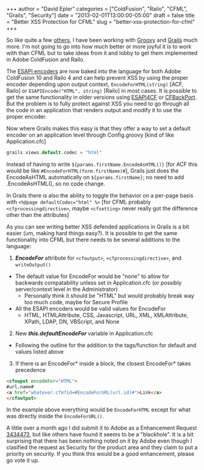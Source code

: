 +++
author = "David Epler"
categories = ["ColdFusion", "Railo", "CFML", "Grails", "Security"]
date = "2013-02-01T13:00:00-05:00"
draft = false
title = "Better XSS Protection for CFML"
slug = "better-xss-protection-for-cfml"
+++

So like quite a few [others](http://compiledammit.com/about-us/), I have been working with [Groovy](http://www.groovy-lang.org/) and [Grails](http://grails.org/) much more. I'm not going to go into how much better or more joyful it is to work with than CFML but to take ideas from it and lobby to get them implemented in Adobe ColdFusion and Railo.
  
The [ESAPI encoders](https://github.com/ESAPI/esapi-java-legacy/blob/develop/src/main/java/org/owasp/esapi/Encoder.java) are now baked into the language for both Adobe ColdFusion 10 and Railo 4 and can help prevent XSS by using the proper encoder depending upon output context, `EncodeForHTML(string)` [ACF, Railo] or `ESAPIEncode("HTML", string)` [Railo] in most cases. It is possible to get the same functionality in older versions using [ESAPI4CF](https://github.com/damonmiller/esapi4cf) or [CFBackPort](https://github.com/misterdai/cfbackport#readme). But the problem is to fully protect against XSS you need to go through all the code in an application that renders output and modify it to use the proper encoder.

<!--more-->

Now where Grails makes this easy is that they offer a way to set a default encoder on an application level through Config.groovy [kind of like Application.cfc]

```groovy
grails.views.default.codec = "html"
```

Instead of having to write `${params.firstName.EncodeAsHTML()}` [for ACF this would be like `#EncodeForHTML(form.firstName)#`], Grails just does the EncodeAsHTML automatically on `${params.firstName}`; no need to add .EncodeAsHTML(), so no code change.
  
In Grails there is also the ability to toggle the behavior on a per-page basis with `<%@page defaultCodec="html" %>` [for CFML probably `<cfprocessingdirective>`, maybe `<cfsetting>` never really got the difference other than the attributes]
  
As you can see writing better XSS defended applications in Grails is a bit easier (um, making hard things easy?). It is possible to get the same functionality into CFML but there needs to be several additions to the language:
  
1. **_EncodeFor_** attribute for `<cfoutput>`, `<cfprocessingdirective>`, and `writeOutput()`

  * The default value for EncodeFor would be "none" to allow for backwards compatability unless set in Application.cfc (or possibly server/context level in the Administrator) 
      * Personally think it should be "HTML" but would probably break way too much code, maybe for Secure Profile
  * All the ESAPI encoders would be valid values for EncodeFor 
      * HTML, HTMLAttribute, CSS, Javascript, URL, XML, XMLAttribute, XPath, LDAP, DN, VBScript, and None

2. New **_this.defaultEncodeFor_** variable in Application.cfc

  * Following the outline for the addition to the tags/function for default and values listed above

3. If there is an EncodeFor\* inside a block, the closest EncodeFor\* takes precedence

```html
<cfouput encodeFor="HTML">
#url.name#
<a href="whatever.cfm?id=#EncodeForURL(url.id)#">Link</a>
</cfoutput>
```

In the example above everything would be `EncodeForHTML` except for what was directly inside the `EncodeForURL()`. 
  
A little over a month ago I did submit it to Adobe as a Enhancement Request [3434473](https://bugbase.adobe.com/index.cfm?event=bug&id=3434473), but like others have found it seems to be a "blackhole". It is a bit surprising that there has been nothing noted on it by Adobe even though I clasified the request as Security for the product area and they claim to put a priority on security. If you think this would be a good enhancement, please go vote it up.